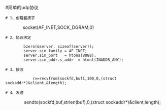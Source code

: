 
#简单的udp协议



	# 1、创建套接字       
	
               		socket(AF_INET,SOCK_DGRAM,0)      
			
	# 2、协议绑定
	
			bzero(&server, sizeof(server));
			server.sin_family = AF_INET;
			server.sin_port   = htons(8888);
			server.sin_addr.s_addr  = htonl(INADDR_ANY);
			
	# 3、接收
	
                rv=recvfrom(sockfd,buf1,100,0,(struct sockaddr*)&client,&length); 
		
	# 4、发送
	
                sendto(sockfd,buf,strlen(buf),0,(struct sockaddr*)&client,length);
		
